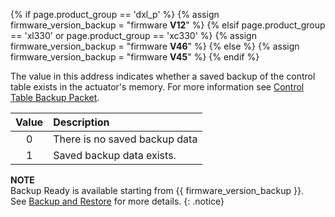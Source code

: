 {% if page.product_group == 'dxl_p' %}
{% assign firmware_version_backup = "firmware **V12**" %}
{% elsif page.product_group == 'xl330' or page.product_group == 'xc330' %}
{% assign firmware_version_backup = "firmware **V46**" %}
{% else %}
{% assign firmware_version_backup = "firmware **V45**" %}
{% endif %}

The value in this address indicates whether a saved backup of the control table exists in the actuator's memory. For more information see [Control Table Backup Packet](/docs/en/dxl/protocol2/#control-table-backup-0x20).

| Value | Description                    |
|:-----:|:-------------------------------|
|   0   | There is no saved backup data  |
|   1   |   Saved backup data exists.    |

**NOTE**  
Backup Ready is available starting from {{ firmware_version_backup }}.  
See [Backup and Restore](/docs/en/software/dynamixel/dynamixel_wizard2/#backup-and-restore) for more details.
{: .notice}
